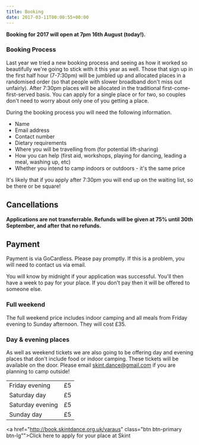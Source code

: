 ```yaml
---
title: Booking
date: 2017-03-11T00:00:55+00:00
---
```


**Booking for 2017 will open at 7pm 16th August (today!).**

### Booking Process

Last year we tried a new booking process and seeing as how it worked so beautifully we're going to stick with it this year as well.  Those that sign up in the first half hour (7-7:30pm) will be jumbled up and allocated places in a randomised order (so that people with slower broadband don't miss out unfairly).  After 7:30pm places will be allocated in the traditional first-come-first-served basis.  You can apply for a single place or for two, so couples don't need to worry about only one of you getting a place. 

During the booking process you will need the following information.

<ul>
    <li>Name</li>
    <li>Email address</li>
    <li>Contact number</li>
    <li>Dietary requirements</li>
    <li>Where you will be travelling from (for potential lift-sharing)</li>
    <li>How you can help (first aid, workshops, playing for dancing, leading a meal, washing up, etc)</li>
    <li>Whether you intend to camp indoors or outdoors - it's the same price</li>
</ul>

It's likely that if you apply after 7:30pm you will end up on the waiting list, so be there or be square!

## Cancellations

<div class="alert alert-danger" role="alert"><strong>Applications are not transferrable. Refunds will be given at 75% until 30th September, and after that no refunds.</strong></div>

## Payment

Payment is via GoCardless. Please pay promptly. If this is a problem, you will need to contact us via email.

You will know by midnight if your application was successful. You'll then have a week to pay for your place. If you don't pay then it will be offered to someone else.

### Full weekend

The full weekend price includes indoor camping and all meals from Friday evening to Sunday afternoon.  They will cost &pound;35.

### Day & evening places

As well as weekend tickets we are also going to be offering day and evening places that don't include food or indoor camping.  These tickets will be available on the door.  Please email skint.dance@gmail.com if you are planning to camp outside!

<div class="container">
    <div class="row justify-content-start">
        <div class="col-md-8">
            <table>
                <tr>
                    <td>Friday evening</td><td>&pound;5</td>
                </tr>
                <tr>
                    <td>Saturday day</td><td>&pound;5</td>
                </tr>
                <tr>
                    <td>Saturday evening</td><td>&pound;5</td>
                </tr>
                <tr>
                    <td>Sunday day</td><td>&pound;5</td>
                </tr>
            </table>
        </div>
    </div>
</div>

<a href="http://book.skintdance.org.uk/varaus" class="btn btn-primary btn-lg"">Click here to apply for your place at Skint</a>
